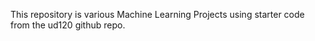 This repository is various Machine Learning Projects using starter code from the ud120 github repo.
